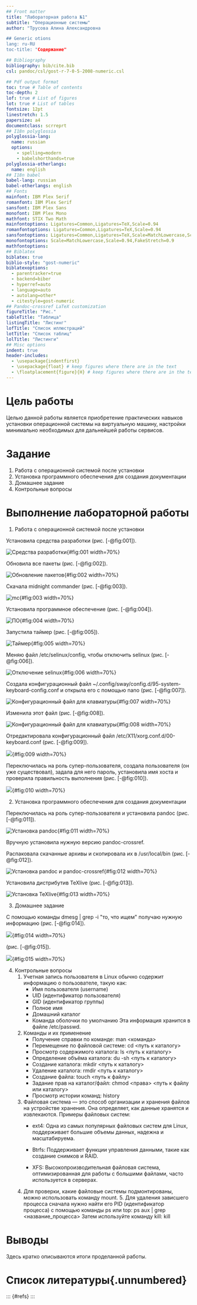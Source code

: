 ```yaml
---
## Front matter
title: "Лабораторная работа №1"
subtitle: "Операционные системы"
author: "Трусова Алина Александровна

## Generic otions
lang: ru-RU
toc-title: "Содержание"

## Bibliography
bibliography: bib/cite.bib
csl: pandoc/csl/gost-r-7-0-5-2008-numeric.csl

## Pdf output format
toc: true # Table of contents
toc-depth: 2
lof: true # List of figures
lot: true # List of tables
fontsize: 12pt
linestretch: 1.5
papersize: a4
documentclass: scrreprt
## I18n polyglossia
polyglossia-lang:
  name: russian
  options:
	- spelling=modern
	- babelshorthands=true
polyglossia-otherlangs:
  name: english
## I18n babel
babel-lang: russian
babel-otherlangs: english
## Fonts
mainfont: IBM Plex Serif
romanfont: IBM Plex Serif
sansfont: IBM Plex Sans
monofont: IBM Plex Mono
mathfont: STIX Two Math
mainfontoptions: Ligatures=Common,Ligatures=TeX,Scale=0.94
romanfontoptions: Ligatures=Common,Ligatures=TeX,Scale=0.94
sansfontoptions: Ligatures=Common,Ligatures=TeX,Scale=MatchLowercase,Scale=0.94
monofontoptions: Scale=MatchLowercase,Scale=0.94,FakeStretch=0.9
mathfontoptions:
## Biblatex
biblatex: true
biblio-style: "gost-numeric"
biblatexoptions:
  - parentracker=true
  - backend=biber
  - hyperref=auto
  - language=auto
  - autolang=other*
  - citestyle=gost-numeric
## Pandoc-crossref LaTeX customization
figureTitle: "Рис."
tableTitle: "Таблица"
listingTitle: "Листинг"
lofTitle: "Список иллюстраций"
lotTitle: "Список таблиц"
lolTitle: "Листинги"
## Misc options
indent: true
header-includes:
  - \usepackage{indentfirst}
  - \usepackage{float} # keep figures where there are in the text
  - \floatplacement{figure}{H} # keep figures where there are in the text
---
```


# Цель работы

Целью данной работы является приобретение практических навыков установки операционной системы на виртуальную машину, настройки минимально необходимых для дальнейшей работы сервисов.

# Задание

1. Работа с операционной системой после установки
2. Установка программного обеспечения для создания документации
3. Домашнее задание
4. Контрольные вопросы

# Выполнение лабораторной работы

1. Работа с операционной системой после установки

Установила средства разработки (рис. [-@fig:001]).

![Средства разработки](image/1.png){#fig:001 width=70%}

Обновила все пакеты (рис. [-@fig:002]).

![Обновление пакетов](image/2.png){#fig:002 width=70%}

Скачала midnight commander (рис. [-@fig:003]).

![mc](image/3.png){#fig:003 width=70%}

Установила программное обеспечение (рис. [-@fig:004]).

![ПО](image/4.png){#fig:004 width=70%}

Запустила таймер (рис. [-@fig:005]).

![Таймер](image/5.png){#fig:005 width=70%}

Меняю файл /etc/selinux/config, чтобы отключить selinux (рис. [-@fig:006]).

![Отключение selinux](image/6.png){#fig:006 width=70%}

Создала конфигурационный файл ~/.config/sway/config.d/95-system-keyboard-config.conf и открыла его с помощью nano (рис. [-@fig:007]).

![Конфигурационный файл для клавиатуры](image/7.png){#fig:007 width=70%}

Изменила этот файл (рис. [-@fig:008]).

![Конфигурационный файл для клавиатуры](image/8.png){#fig:008 width=70%}

Отредактировала конфигурационный файл /etc/X11/xorg.conf.d/00-keyboard.conf (рис. [-@fig:009]).

![](image/9.png){#fig:009 width=70%}

Переключилась на роль супер-пользователя, создала пользователя (он уже существовал), задала для него пароль, установила имя хоста и проверила правильность выполнения (рис. [-@fig:010]).

![](image/10.png){#fig:010 width=70%}

2. Установка программного обеспечения для создания документации

Переключилась на роль супер-пользователя и установила pandoc (рис. [-@fig:011]).

![Установка pandoc](image/11.png){#fig:011 width=70%}

Вручную установила нужную версию pandoc-crossref.

Распаковала скачанные архивы и скопировала их в /usr/local/bin (рис. [-@fig:012]).

![Установка pandoc и pandoc-crossref](image/12.png){#fig:012 width=70%}

Установила дистрибутив TeXlive (рис. [-@fig:013]).

![Установка TeXlive](image/13.png){#fig:013 width=70%}

3. Домашнее задание 

С помощью команды dmesg | grep -i "то, что ищем" получаю нужную информацию (рис. [-@fig:014]).

![](image/14.png){#fig:014 width=70%}

(рис. [-@fig:015]).

![](image/15.png){#fig:015 width=70%}

4. Контрольные вопросы
	1. Учетная запись пользователя в Linux обычно содержит информацию о пользователе, такую как:
		- Имя пользователя (username)
		- UID (идентификатор пользователя)
		- GID (идентификатор группы)
		- Полное имя
		- Домашний каталог
		- Команда оболочки по умолчанию
	Эта информация хранится в файле /etc/passwd.
	2. Команды и их применение
		- Получение справки по команде: man <команда>
		- Перемещение по файловой системе: cd <путь к каталогу>
		- Просмотр содержимого каталога: ls <путь к каталогу>
		- Определение объёма каталога: du -sh <путь к каталогу>
		- Создание каталога: mkdir <путь к каталогу>
		- Удаление каталога: rmdir <путь к каталогу>
		- Создание файла: touch <путь к файлу>
		- Задание прав на каталог/файл: chmod <права> <путь к файлу или каталогу>
		- Просмотр истории команд: history
	3. Файловая система — это способ организации и хранения файлов на устройстве хранения. Она 	определяет, как данные хранятся и извлекаются.
	Примеры файловых систем:
		- ext4: Одна из самых популярных файловых систем для Linux, поддерживает большие 		объемы данных, надежна и масштабируема.

		- Btrfs: Поддерживает функции управления данными, такие как создание снимков и RAID.

		- XFS: Высокопроизводительная файловая система, оптимизированная для работы с 			большими файлами, часто используется в серверах.
	4. Для проверки, какие файловые системы подмонтированы, можно использовать команду mount.
    	5. Для удаления зависшего процесса сначала нужно найти его PID (идентификатор процесса) с 	помощью команды ps или top:
	ps aux | grep <название_процесса>
	Затем используйте команду kill:
	kill <PID>

# Выводы

Здесь кратко описываются итоги проделанной работы.

# Список литературы{.unnumbered}

::: {#refs}
:::

